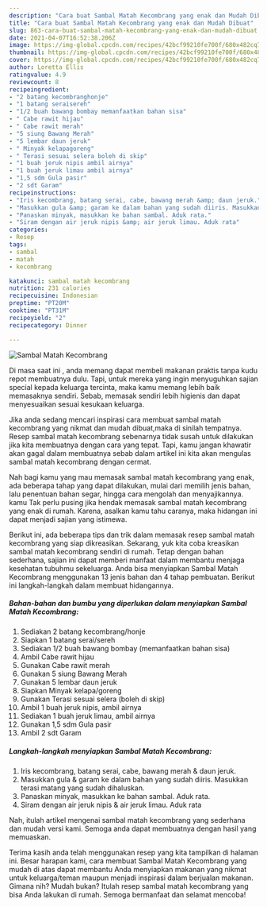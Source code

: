 ```yaml
---
description: "Cara buat Sambal Matah Kecombrang yang enak dan Mudah Dibuat"
title: "Cara buat Sambal Matah Kecombrang yang enak dan Mudah Dibuat"
slug: 863-cara-buat-sambal-matah-kecombrang-yang-enak-dan-mudah-dibuat
date: 2021-04-07T16:52:38.206Z
image: https://img-global.cpcdn.com/recipes/42bcf99210fe700f/680x482cq70/sambal-matah-kecombrang-foto-resep-utama.jpg
thumbnail: https://img-global.cpcdn.com/recipes/42bcf99210fe700f/680x482cq70/sambal-matah-kecombrang-foto-resep-utama.jpg
cover: https://img-global.cpcdn.com/recipes/42bcf99210fe700f/680x482cq70/sambal-matah-kecombrang-foto-resep-utama.jpg
author: Loretta Ellis
ratingvalue: 4.9
reviewcount: 8
recipeingredient:
- "2 batang kecombranghonje"
- "1 batang seraisereh"
- "1/2 buah bawang bombay memanfaatkan bahan sisa"
- " Cabe rawit hijau"
- " Cabe rawit merah"
- "5 siung Bawang Merah"
- "5 lembar daun jeruk"
- " Minyak kelapagoreng"
- " Terasi sesuai selera boleh di skip"
- "1 buah jeruk nipis ambil airnya"
- "1 buah jeruk limau ambil airnya"
- "1,5 sdm Gula pasir"
- "2 sdt Garam"
recipeinstructions:
- "Iris kecombrang, batang serai, cabe, bawang merah &amp; daun jeruk."
- "Masukkan gula &amp; garam ke dalam bahan yang sudah diiris. Masukkan terasi matang yang sudah dihaluskan."
- "Panaskan minyak, masukkan ke bahan sambal. Aduk rata."
- "Siram dengan air jeruk nipis &amp; air jeruk limau. Aduk rata"
categories:
- Resep
tags:
- sambal
- matah
- kecombrang

katakunci: sambal matah kecombrang 
nutrition: 231 calories
recipecuisine: Indonesian
preptime: "PT20M"
cooktime: "PT31M"
recipeyield: "2"
recipecategory: Dinner

---
```



![Sambal Matah Kecombrang](https://img-global.cpcdn.com/recipes/42bcf99210fe700f/680x482cq70/sambal-matah-kecombrang-foto-resep-utama.jpg)

Di masa  saat ini , anda memang dapat membeli makanan praktis tanpa kudu repot membuatnya dulu. Tapi, untuk mereka yang ingin menyuguhkan sajian special kepada keluarga tercinta, maka kamu memang lebih baik memasaknya sendiri. Sebab, memasak sendiri lebih higienis dan dapat menyesuaikan sesuai kesukaan keluarga.

Jika anda sedang mencari inspirasi cara membuat sambal matah kecombrang yang nikmat dan mudah dibuat,maka di sinilah tempatnya. Resep sambal matah kecombrang  sebenarnya tidak susah untuk dilakukan jika kita membuatnya dengan cara yang tepat. Tapi, kamu jangan khawatir akan gagal dalam membuatnya 
sebab dalam artikel ini kita akan mengulas sambal matah kecombrang dengan cermat.  



Nah bagi kamu yang mau memasak sambal matah kecombrang yang enak, ada beberapa tahap yang dapat dilakukan, mulai dari memilih jenis bahan, lalu penentuan bahan segar, hingga cara mengolah dan menyajikannya. kamu Tak perlu pusing jika hendak memasak sambal matah kecombrang yang enak di rumah. Karena, asalkan kamu  tahu caranya, maka hidangan ini dapat menjadi sajian yang istimewa.

Berikut ini, ada beberapa tips dan trik dalam memasak resep sambal matah kecombrang yang siap dikreasikan. Sekarang, yuk kita coba kreasikan sambal matah kecombrang sendiri di rumah. Tetap dengan bahan sederhana, sajian ini dapat memberi manfaat dalam membantu menjaga kesehatan tubuhmu sekeluarga. Anda bisa menyiapkan Sambal Matah Kecombrang menggunakan 13 jenis bahan dan 4 tahap pembuatan. Berikut ini langkah-langkah dalam membuat hidangannya.

<!--inarticleads1-->

##### Bahan-bahan dan bumbu yang diperlukan dalam menyiapkan Sambal Matah Kecombrang:

1. Sediakan 2 batang kecombrang/honje
1. Siapkan 1 batang serai/sereh
1. Sediakan 1/2 buah bawang bombay (memanfaatkan bahan sisa)
1. Ambil  Cabe rawit hijau
1. Gunakan  Cabe rawit merah
1. Gunakan 5 siung Bawang Merah
1. Gunakan 5 lembar daun jeruk
1. Siapkan  Minyak kelapa/goreng
1. Gunakan  Terasi sesuai selera (boleh di skip)
1. Ambil 1 buah jeruk nipis, ambil airnya
1. Sediakan 1 buah jeruk limau, ambil airnya
1. Gunakan 1,5 sdm Gula pasir
1. Ambil 2 sdt Garam




<!--inarticleads2-->

##### Langkah-langkah menyiapkan Sambal Matah Kecombrang:

1. Iris kecombrang, batang serai, cabe, bawang merah &amp; daun jeruk.
1. Masukkan gula &amp; garam ke dalam bahan yang sudah diiris. Masukkan terasi matang yang sudah dihaluskan.
1. Panaskan minyak, masukkan ke bahan sambal. Aduk rata.
1. Siram dengan air jeruk nipis &amp; air jeruk limau. Aduk rata




Nah, itulah artikel mengenai  sambal matah kecombrang  yang sederhana dan mudah versi kami. Semoga anda dapat membuatnya dengan hasil yang memuaskan. 

Terima kasih anda telah menggunakan resep yang kita tampilkan di halaman ini. Besar harapan kami, cara membuat  Sambal Matah Kecombrang yang mudah di atas dapat membantu Anda menyiapkan makanan yang nikmat untuk keluarga/teman maupun menjadi inspirasi dalam berjualan makanan. Gimana nih? Mudah bukan? Itulah resep sambal matah kecombrang yang bisa Anda lakukan di rumah. Semoga bermanfaat dan selamat mencoba!

